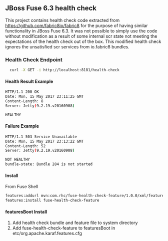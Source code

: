 ## JBoss Fuse 6.3 health check
This project contains health check code extracted from https://github.com/fabric8io/fabric8 for the purpose of having similar functionality in JBoss Fuse 6.3. It was not possible to simply use the code without modification as a result of some internal scr state not meeting the expectations of the health check out of the box.  This modified health check ignores the unsatisfied scr services from io.fabric8 bundles. 

### Health Check Endpoint
```bash
  curl -X GET -i http://localhost:8181/health-check
```
#### Health Result Example
```bash
HTTP/1.1 200 OK
Date: Mon, 15 May 2017 23:11:25 GMT
Content-Length: 8
Server: Jetty(9.2.19.v20160908)

HEALTHY
```

#### Failure Example
```bash
HTTP/1.1 503 Service Unavailable
Date: Mon, 15 May 2017 23:13:22 GMT
Content-Length: 52
Server: Jetty(9.2.19.v20160908)

NOT HEALTHY
bundle-state: Bundle 284 is not started
```

#### Install

From Fuse Shell
```bash
features:addurl mvn:com.rhc/fuse-health-check-feature/1.0.0/xml/features
features:install fuse-health-check-feature 
```

#### featuresBoot Install

1. Add health check bundle and feature file to system directory
2. Add fuse-health-check-feature to featuresBoot in  etc/org.apache.karaf.features.cfg
